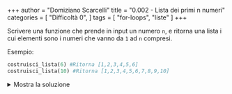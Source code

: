 +++
author = "Domiziano Scarcelli"
title = "0.002 - Lista dei primi n numeri"
categories = [
    "Difficoltà 0",
]
tags = [
    "for-loops",
    "liste"
]
+++

Scrivere una funzione che prende in input un numero `n`, e ritorna una lista i cui elementi sono i numeri che vanno da `1` ad `n` compresi.

Esempio:

```python
costruisci_lista(6) #Ritorna [1,2,3,4,5,6]
costruisci_lista(10) #Ritorna [1,2,3,4,5,6,7,8,9,10]
```
<details>
<summary>Mostra la soluzione</summary>

```python
def costruisci_lista(n):
	lista = []
	for i in range(n):
		lista.append(i+1)
	return lista

#Soluzione alternativa
def costruisci_lista(n):
	lista = []
	for i in range(1, n+1):
		lista.append(i)
	return lista
```

</details>

